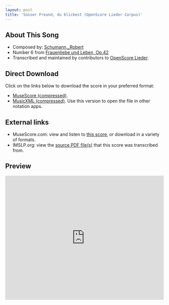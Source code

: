 ```yaml
---
layout: post
title: 'Süsser Freund, du blickest (OpenScore Lieder Corpus)'
---
```


## About This Song

- Composed by: [Schumann,_Robert](https://fourscoreandmore.org/openscore/lieder/Schumann,_Robert)
- Number 6 from [Frauenliebe und Leben, Op.42](https://fourscoreandmore.org/openscore/lieder/Schumann,_Robert/Frauenliebe_und_Leben,_Op.42)
- Transcribed and maintained by contributors to [OpenScore Lieder].

[OpenScore Lieder]: https://musescore.com/openscore-lieder-corpus

## Direct Download

Click on the links below to download the score in your preferred format:
- [MuseScore (compressed)](https://github.com/openscore/lieder/blob/main/scores/Schumann,_Robert/Frauenliebe_und_Leben,_Op.42/6_Süsser_Freund,_du_blickest/lc4978494.mscz?raw=true).
- [MusicXML (compressed)](https://github.com/openscore/lieder/blob/main/scores/Schumann,_Robert/Frauenliebe_und_Leben,_Op.42/6_Süsser_Freund,_du_blickest/lc4978494.mxl?raw=true). Use this version to open the file in other notation apps.

## External links

- MuseScore.com: view and listen to [this score][MuseScore], or download in a variety of formats.
- IMSLP.org: view the [source PDF file(s)][IMSLP] that this score was transcribed from.

[MuseScore]: https://musescore.com/score/4978494
[IMSLP]: https://imslp.org/wiki/Special:ReverseLookup/51733

## Preview

<iframe width="100%" height="394" src="https://musescore.com/openscore-lieder-corpus/scores/4978494/embed" frameborder="0" allowfullscreen allow="autoplay; fullscreen"></iframe>
